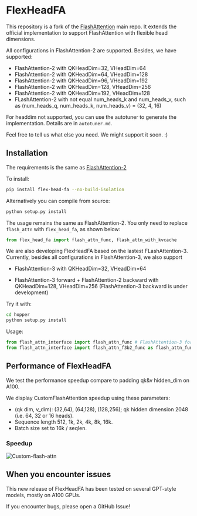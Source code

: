 # FlexHeadFA

This repository is a fork of the [FlashAttention](https://github.com/Dao-AILab/flash-attention) main repo. It extends the official implementation to support FlashAttention with flexible head dimensions.

All configurations in FlashAttention-2 are supported. Besides, we have supported:

- FlashAttention-2 with QKHeadDim=32, VHeadDim=64 
- FlashAttention-2 with QKHeadDim=64, VHeadDim=128
- FlashAttention-2 with QKHeadDim=96, VHeadDim=192
- FlashAttention-2 with QKHeadDim=128, VHeadDim=256
- FlashAttention-2 with QKHeadDim=192, VHeadDim=128
- FLashAttention-2 with not equal num_heads_k and num_heads_v, such as (num_heads_q, num_heads_k, num_heads_v) = (32, 4, 16)

For headdim not supported, you can use the autotuner to generate the implementation. Details are in `autotuner.md`.

Feel free to tell us what else you need. We might support it soon. :)


## Installation

The requirements is the same as [FlashAttention-2](https://github.com/Dao-AILab/flash-attention?tab=readme-ov-file#installation-and-features)

To install:
```sh
pip install flex-head-fa --no-build-isolation
```
Alternatively you can compile from source:

```sh
python setup.py install
```

The usage remains the same as FlashAttention-2. You only need to replace `flash_attn` with `flex_head_fa`, as shown below:


```python
from flex_head_fa import flash_attn_func, flash_attn_with_kvcache
```

We are also developing FlexHeadFA based on the lastest FLashAttention-3.
Currently, besides all configurations in FlashAttention-3, we also support

- FlashAttention-3 with QKHeadDim=32, VHeadDim=64

- FlashAttention-3 forward + FlashAttention-2 backward with QKHeadDim=128, VHeadDim=256 (FlashAttention-3 backward is under development)

Try it with:

```sh
cd hopper
python setup.py install
```

Usage:

```python
from flash_attn_interface import flash_attn_func # FlashAttention-3 forward+backward
from flash_attn_interface import flash_attn_f3b2_func as flash_attn_func # FlashAttention-3 forward + FlashAttention-2 backward 
```

## Performance of FlexHeadFA

We test the performance speedup compare to padding qk&v hidden_dim on A100.

We display CustomFlashAttention speedup using these parameters:

- (qk dim, v_dim): (32,64), (64,128), (128,256); qk hidden dimension 2048 (i.e. 64, 32 or 16 heads).
- Sequence length 512, 1k, 2k, 4k, 8k, 16k.
- Batch size set to 16k / seqlen.

### Speedup

![Custom-flash-attn](assets/Customflash2_a100_fwd_bwd_benchmark.png)


## When you encounter issues

This new release of FlexHeadFA has been tested on several GPT-style
models, mostly on A100 GPUs.

If you encounter bugs, please open a GitHub Issue!


